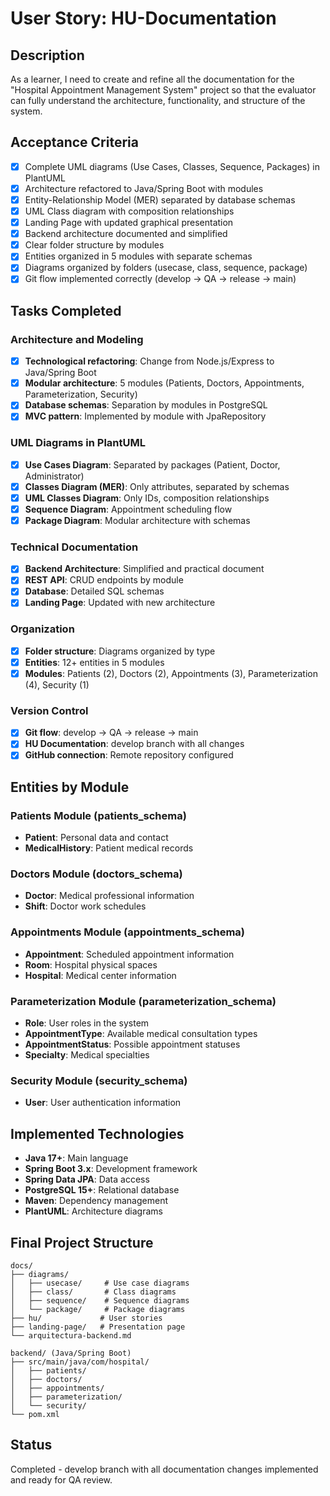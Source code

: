 # User Story: HU-Documentation

## Description
As a learner, I need to create and refine all the documentation for the "Hospital Appointment Management System" project so that the evaluator can fully understand the architecture, functionality, and structure of the system.

## Acceptance Criteria
- [x] Complete UML diagrams (Use Cases, Classes, Sequence, Packages) in PlantUML
- [x] Architecture refactored to Java/Spring Boot with modules
- [x] Entity-Relationship Model (MER) separated by database schemas
- [x] UML Class diagram with composition relationships
- [x] Landing Page with updated graphical presentation
- [x] Backend architecture documented and simplified
- [x] Clear folder structure by modules
- [x] Entities organized in 5 modules with separate schemas
- [x] Diagrams organized by folders (usecase, class, sequence, package)
- [x] Git flow implemented correctly (develop → QA → release → main)

## Tasks Completed

### Architecture and Modeling
- [x] **Technological refactoring**: Change from Node.js/Express to Java/Spring Boot
- [x] **Modular architecture**: 5 modules (Patients, Doctors, Appointments, Parameterization, Security)
- [x] **Database schemas**: Separation by modules in PostgreSQL
- [x] **MVC pattern**: Implemented by module with JpaRepository

### UML Diagrams in PlantUML
- [x] **Use Cases Diagram**: Separated by packages (Patient, Doctor, Administrator)
- [x] **Classes Diagram (MER)**: Only attributes, separated by schemas
- [x] **UML Classes Diagram**: Only IDs, composition relationships
- [x] **Sequence Diagram**: Appointment scheduling flow
- [x] **Package Diagram**: Modular architecture with schemas

### Technical Documentation
- [x] **Backend Architecture**: Simplified and practical document
- [x] **REST API**: CRUD endpoints by module
- [x] **Database**: Detailed SQL schemas
- [x] **Landing Page**: Updated with new architecture

### Organization
- [x] **Folder structure**: Diagrams organized by type
- [x] **Entities**: 12+ entities in 5 modules
- [x] **Modules**: Patients (2), Doctors (2), Appointments (3), Parameterization (4), Security (1)

### Version Control
- [x] **Git flow**: develop → QA → release → main
- [x] **HU Documentation**: develop branch with all changes
- [x] **GitHub connection**: Remote repository configured

## Entities by Module

### Patients Module (patients_schema)
- **Patient**: Personal data and contact
- **MedicalHistory**: Patient medical records

### Doctors Module (doctors_schema)
- **Doctor**: Medical professional information
- **Shift**: Doctor work schedules

### Appointments Module (appointments_schema)
- **Appointment**: Scheduled appointment information
- **Room**: Hospital physical spaces
- **Hospital**: Medical center information

### Parameterization Module (parameterization_schema)
- **Role**: User roles in the system
- **AppointmentType**: Available medical consultation types
- **AppointmentStatus**: Possible appointment statuses
- **Specialty**: Medical specialties

### Security Module (security_schema)
- **User**: User authentication information

## Implemented Technologies
- **Java 17+**: Main language
- **Spring Boot 3.x**: Development framework
- **Spring Data JPA**: Data access
- **PostgreSQL 15+**: Relational database
- **Maven**: Dependency management
- **PlantUML**: Architecture diagrams

## Final Project Structure
```
docs/
├── diagrams/
│   ├── usecase/     # Use case diagrams
│   ├── class/       # Class diagrams
│   ├── sequence/    # Sequence diagrams
│   └── package/     # Package diagrams
├── hu/             # User stories
├── landing-page/   # Presentation page
└── arquitectura-backend.md

backend/ (Java/Spring Boot)
├── src/main/java/com/hospital/
│   ├── patients/
│   ├── doctors/
│   ├── appointments/
│   ├── parameterization/
│   └── security/
└── pom.xml
```

## Status
Completed - develop branch with all documentation changes implemented and ready for QA review.